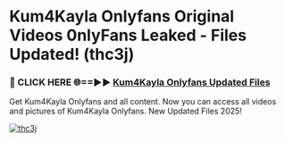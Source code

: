# Kum4Kayla Onlyfans Original Videos 0nlyFans Leaked - Files Updated! (thc3j)

<h3>🔴 CLICK HERE 🌐==►► <a href="https://tinyurl.com/ehrbuxhb" rel="nofollow">Kum4Kayla Onlyfans Updated Files</a></h3>

Get Kum4Kayla Onlyfans and all content. Now you can access all videos and pictures of Kum4Kayla Onlyfans. New Updated Files 2025!

[![thc3j](https://i.imgur.com/lVYEuWS.gif)](https://tinyurl.com/ehrbuxhb)
